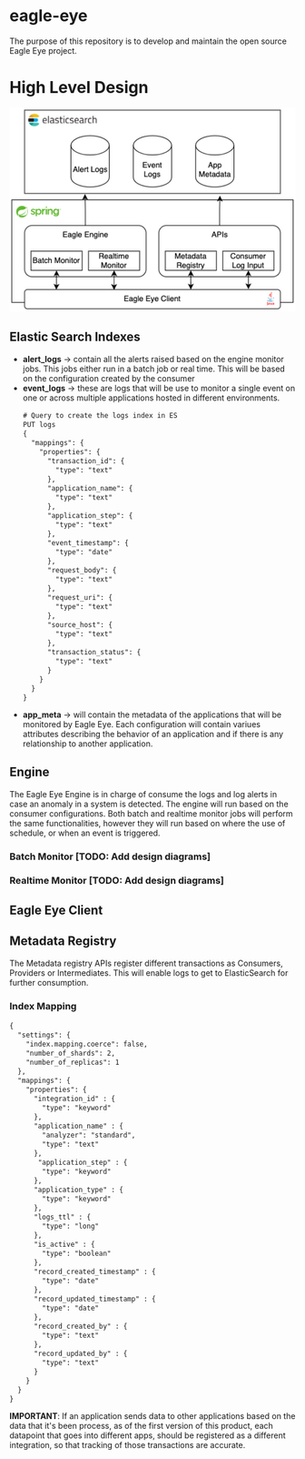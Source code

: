# eagle-eye

The purpose of this repository is to develop and maintain the open source Eagle Eye project.

# High Level Design

![High Level Design](./documents/ee-design.png)

## Elastic Search Indexes

- **alert_logs** -> contain all the alerts raised based on the engine monitor
  jobs. This jobs either run in a batch job or real time. This will be based on the
  configuration created by the consumer
- **event_logs** -> these are logs that will be use to monitor a single event on one
  or across multiple applications hosted in different environments.
  ```
  # Query to create the logs index in ES
  PUT logs
  {
    "mappings": {
      "properties": {
        "transaction_id": {
          "type": "text"
        },
        "application_name": {
          "type": "text"
        },
        "application_step": {
          "type": "text"
        },
        "event_timestamp": {
          "type": "date"
        },
        "request_body": {
          "type": "text"
        },
        "request_uri": {
          "type": "text"
        },
        "source_host": {
          "type": "text"
        },
        "transaction_status": {
          "type": "text"
        }
      }
    }
  }
  ```
- **app_meta** -> will contain the metadata of the applications that will be monitored
  by Eagle Eye. Each configuration will contain variues attributes describing the behavior
  of an application and if there is any relationship to another application.

## Engine

The Eagle Eye Engine is in charge of consume the logs and log alerts in case an anomaly
in a system is detected. The engine will run based on the consumer configurations. Both
batch and realtime monitor jobs will perform the same functionalities, however they will
run based on where the use of schedule, or when an event is triggered.

### Batch Monitor [TODO: Add design diagrams]

### Realtime Monitor [TODO: Add design diagrams]

## Eagle Eye Client

## Metadata Registry

The Metadata registry APIs register different transactions as Consumers, Providers or Intermediates. This
will enable logs to get to ElasticSearch for further consumption.

### Index Mapping
```
{
  "settings": {
    "index.mapping.coerce": false,
    "number_of_shards": 2,
    "number_of_replicas": 1
  },
  "mappings": {
    "properties": {
      "integration_id" : {
        "type": "keyword"
      },
      "application_name" : {
        "analyzer": "standard",
        "type": "text"
      },
       "application_step" : {
        "type": "keyword"
      },
      "application_type" : {
        "type": "keyword"
      },
      "logs_ttl" : {
        "type": "long"
      },
      "is_active" : {
        "type": "boolean"
      },
      "record_created_timestamp" : {
        "type": "date"
      },
      "record_updated_timestamp" : {
        "type": "date"
      },
      "record_created_by" : {
        "type": "text"
      },
      "record_updated_by" : {
        "type": "text"
      }
    }
  }
}
```

**IMPORTANT**: If an application sends data to other applications based on the data that it's been process, as of the
first version of this product, each datapoint that goes into different apps, should be registered as a different
integration, so that tracking of those transactions are accurate.
